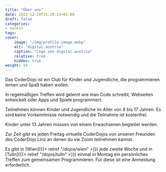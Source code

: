 ```yaml
---
title: "Über uns"
date: 2022-12-29T15:29:13+01:00
draft: false
categories:
- verein
tags:
cover:
    image: "/img/profile-image.webp"
    alt: "digital.austria"
    caption: "Logo von digital.austria"
    relative: true
    hidden: true
weight: 10
---
```


Das CoderDojo ist ein Club für Kinder und Jugendliche, die programmieren lernen und Spaß haben wollen.

In regelmäßigen Treffen wird gelernt wie man Code schreibt, Webseiten entwickelt oder Apps und Spiele programmiert.

Teilnehmen können Kinder und Jugendliche im Alter von 8 bis 17 Jahren. Es sind keine Vorkenntnisse notwendig und die Teilnahme ist kostenfrei.

Kinder unter 13 Jahren müssen von einem Erwachsenen begleitet werden.

Zur Zeit gibt es jeden Freitag virtuelle CoderDojos von unseren Freunden des CoderDojo Linz an denen du vie Zoom teilnehmen kannst.

Es gibt in [Wien]({{< relref "/dojos/wien" >}}) jede zweite Woche und in [Tulln]({{< relref "/dojos/tulln" >}}) einmal in Montag ein persönliches Treffen zum gemeinsamen Programmieren. Für diese ist eine Anmeldung erforderlich.

<!-- ![Logo von digital.austria](/img/logo.webp#center "Logo von digital.austria") -->
